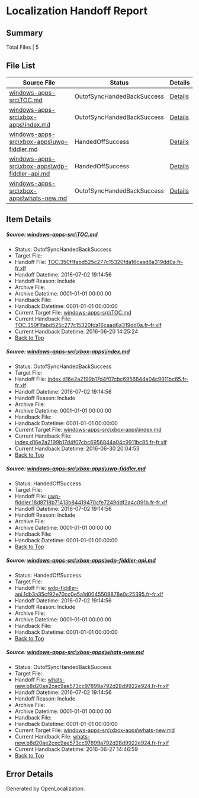 # <a name='report-top'></a> Localization Handoff Report

## Summary
 Total Files | 5

## File List
 Source File | Status | Details 
 ----------- | ------ | ------- 
 [windows-apps-src\TOC.md](https://github.com/Microsoft/windows-apps/blob/6f42ae8ef5f18843cfa3ad8a7bd628cc2d2ec510/windows-apps-src/TOC.md) | OutofSyncHandedBackSuccess | [Details](#7e69281219b57e86a6599fbc68a3052d91a144dc3893)
 [windows-apps-src\xbox-apps\index.md](https://github.com/Microsoft/windows-apps/blob/cfd9b163f8bf8bf058bc6e47a18961e4729cc1bf/windows-apps-src/xbox-apps/index.md) | OutofSyncHandedBackSuccess | [Details](#e501bcefa9ae518394c7dacd286f9f5ad5fde7b64010)
 [windows-apps-src\xbox-apps\uwp-fiddler.md](https://github.com/Microsoft/windows-apps/blob/0f0840992afe5eeae8ec5ac6897e728ec183a2f4/windows-apps-src/xbox-apps/uwp-fiddler.md) | HandedOffSuccess | [Details](#6d02d7c4fe9c1804e3b63a1d1156fbb3981d05364021)
 [windows-apps-src\xbox-apps\wdp-fiddler-api.md](https://github.com/Microsoft/windows-apps/blob/eeb3bc5c4843fe86c54930315d4e112166664e45/windows-apps-src/xbox-apps/wdp-fiddler-api.md) | HandedOffSuccess | [Details](#435a00eaf9c1f0d8e0c0043229c2adc80638ace34022)
 [windows-apps-src\xbox-apps\whats-new.md](https://github.com/Microsoft/windows-apps/blob/b9e5ae3e45ce24f99b589c0bd1fef03ec85022b5/windows-apps-src/xbox-apps/whats-new.md) | OutofSyncHandedBackSuccess | [Details](#1c0b310d0a873a9eab98bd6ccb22d9abbf495e614030)

## Item Details
##### <a name='7e69281219b57e86a6599fbc68a3052d91a144dc3893'></a> Source: [windows-apps-src\TOC.md](https://github.com/Microsoft/windows-apps/blob/6f42ae8ef5f18843cfa3ad8a7bd628cc2d2ec510/windows-apps-src/TOC.md)
* Status: OutofSyncHandedBackSuccess
* Target File: 
* Handoff File: [TOC.350f1fabd525c277c15320fda16caad6a319dd0a.fr-fr.xlf](https://github.com/Microsoft/WDG.handoff/blob/67def912ae91d59789add57d08853eadc3227030/ol-handoff/Microsoft/windows-apps.fr-fr/master/TOC.350f1fabd525c277c15320fda16caad6a319dd0a.fr-fr.xlf)
* Handoff Datetime: 2016-07-02 19:14:56
* Handoff Reason: Include
* Archive File: 
* Archive Datetime: 0001-01-01 00:00:00
* Handback File: 
* Handback Datetime: 0001-01-01 00:00:00
* Current Target File: [windows-apps-src\TOC.md](https://github.com/Microsoft/windows-apps.fr-fr/blob/4596458c846f55262831fad3329a9c1779b14488/windows-apps-src/TOC.md)
* Current Handback File: [TOC.350f1fabd525c277c15320fda16caad6a319dd0a.fr-fr.xlf](https://github.com/Microsoft/WDG.handback/blob/8b4f0137ae305ee1e4c890ac57429e8b65413226/ol-handback/Microsoft/windows-apps.fr-fr/master/TOC.350f1fabd525c277c15320fda16caad6a319dd0a.fr-fr.xlf)
* Current Handback Datetime: 2016-06-20 14:25:24
* [Back to Top](#report-top)

##### <a name='e501bcefa9ae518394c7dacd286f9f5ad5fde7b64010'></a> Source: [windows-apps-src\xbox-apps\index.md](https://github.com/Microsoft/windows-apps/blob/cfd9b163f8bf8bf058bc6e47a18961e4729cc1bf/windows-apps-src/xbox-apps/index.md)
* Status: OutofSyncHandedBackSuccess
* Target File: 
* Handoff File: [index.d16e2a2199b17d4f07cbc6956844a04c9911bc85.fr-fr.xlf](https://github.com/Microsoft/WDG.handoff/blob/67def912ae91d59789add57d08853eadc3227030/ol-handoff/Microsoft/windows-apps.fr-fr/master/index.d16e2a2199b17d4f07cbc6956844a04c9911bc85.fr-fr.xlf)
* Handoff Datetime: 2016-07-02 19:14:56
* Handoff Reason: Include
* Archive File: 
* Archive Datetime: 0001-01-01 00:00:00
* Handback File: 
* Handback Datetime: 0001-01-01 00:00:00
* Current Target File: [windows-apps-src\xbox-apps\index.md](https://github.com/Microsoft/windows-apps.fr-fr/blob/3bcbe0fc0f8f2a8924c5fd1c9f3505a977e39ac6/windows-apps-src/xbox-apps/index.md)
* Current Handback File: [index.d16e2a2199b17d4f07cbc6956844a04c9911bc85.fr-fr.xlf](https://github.com/Microsoft/WDG.handback/blob/7f5cc33e62c0a3e0fdb88eecaac3c841425c88fe/ol-handback/Microsoft/windows-apps.fr-fr/master/index.d16e2a2199b17d4f07cbc6956844a04c9911bc85.fr-fr.xlf)
* Current Handback Datetime: 2016-06-30 20:04:53
* [Back to Top](#report-top)

##### <a name='6d02d7c4fe9c1804e3b63a1d1156fbb3981d05364021'></a> Source: [windows-apps-src\xbox-apps\uwp-fiddler.md](https://github.com/Microsoft/windows-apps/blob/0f0840992afe5eeae8ec5ac6897e728ec183a2f4/windows-apps-src/xbox-apps/uwp-fiddler.md)
* Status: HandedOffSuccess
* Target File: 
* Handoff File: [uwp-fiddler.18d8718b71413b84419470cfe7249ddf2a4c091b.fr-fr.xlf](https://github.com/Microsoft/WDG.handoff/blob/67def912ae91d59789add57d08853eadc3227030/ol-handoff/Microsoft/windows-apps.fr-fr/master/uwp-fiddler.18d8718b71413b84419470cfe7249ddf2a4c091b.fr-fr.xlf)
* Handoff Datetime: 2016-07-02 19:14:56
* Handoff Reason: Include
* Archive File: 
* Archive Datetime: 0001-01-01 00:00:00
* Handback File: 
* Handback Datetime: 0001-01-01 00:00:00
* [Back to Top](#report-top)

##### <a name='435a00eaf9c1f0d8e0c0043229c2adc80638ace34022'></a> Source: [windows-apps-src\xbox-apps\wdp-fiddler-api.md](https://github.com/Microsoft/windows-apps/blob/eeb3bc5c4843fe86c54930315d4e112166664e45/windows-apps-src/xbox-apps/wdp-fiddler-api.md)
* Status: HandedOffSuccess
* Target File: 
* Handoff File: [wdp-fiddler-api.1db3a35cf92e70cc0e5a1d0045508878e0c25395.fr-fr.xlf](https://github.com/Microsoft/WDG.handoff/blob/67def912ae91d59789add57d08853eadc3227030/ol-handoff/Microsoft/windows-apps.fr-fr/master/wdp-fiddler-api.1db3a35cf92e70cc0e5a1d0045508878e0c25395.fr-fr.xlf)
* Handoff Datetime: 2016-07-02 19:14:56
* Handoff Reason: Include
* Archive File: 
* Archive Datetime: 0001-01-01 00:00:00
* Handback File: 
* Handback Datetime: 0001-01-01 00:00:00
* [Back to Top](#report-top)

##### <a name='1c0b310d0a873a9eab98bd6ccb22d9abbf495e614030'></a> Source: [windows-apps-src\xbox-apps\whats-new.md](https://github.com/Microsoft/windows-apps/blob/b9e5ae3e45ce24f99b589c0bd1fef03ec85022b5/windows-apps-src/xbox-apps/whats-new.md)
* Status: OutofSyncHandedBackSuccess
* Target File: 
* Handoff File: [whats-new.b8d20ae2cec9ae573cc97899a792d28d9922e924.fr-fr.xlf](https://github.com/Microsoft/WDG.handoff/blob/67def912ae91d59789add57d08853eadc3227030/ol-handoff/Microsoft/windows-apps.fr-fr/master/whats-new.b8d20ae2cec9ae573cc97899a792d28d9922e924.fr-fr.xlf)
* Handoff Datetime: 2016-07-02 19:14:56
* Handoff Reason: Include
* Archive File: 
* Archive Datetime: 0001-01-01 00:00:00
* Handback File: 
* Handback Datetime: 0001-01-01 00:00:00
* Current Target File: [windows-apps-src\xbox-apps\whats-new.md](https://github.com/Microsoft/windows-apps.fr-fr/blob/159c194bd81873c71310602211786a2761f0487e/windows-apps-src/xbox-apps/whats-new.md)
* Current Handback File: [whats-new.b8d20ae2cec9ae573cc97899a792d28d9922e924.fr-fr.xlf](https://github.com/Microsoft/WDG.handback/blob/f103cf9015ec0c6c1a3232d943580078ac85b652/ol-handback/Microsoft/windows-apps.fr-fr/master/whats-new.b8d20ae2cec9ae573cc97899a792d28d9922e924.fr-fr.xlf)
* Current Handback Datetime: 2016-06-27 14:46:59
* [Back to Top](#report-top)


## Error Details

Generated by OpenLocalization.
